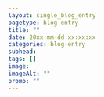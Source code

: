 ```yaml
---
layout: single_blog_entry
pagetype: blog-entry
title: ""
date: 20xx-mm-dd xx:xx:xx
categories: blog-entry
subhead:
tags: []
image:
imageAlt: ""
promo: ""
---  
```

